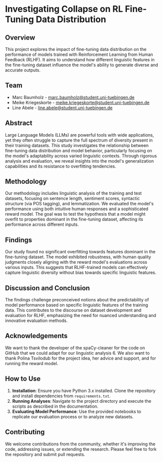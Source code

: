 # Investigating Collapse on RL Fine-Tuning Data Distribution

## Overview

This project explores the impact of fine-tuning data distribution on the performance of models trained with Reinforcement Learning from Human Feedback (RLHF). It aims to understand how different linguistic features in the fine-tuning dataset influence the model's ability to generate diverse and accurate outputs.

## Team

- Marc Baumholz - marc.baumholz@student.uni-tuebingen.de
- Meike Kriegeskorte - meike.kriegeskorte@student.uni-tuebingen.de
- Line Abele - line.abele@student.uni-tuebingen.de

## Abstract

Large Language Models (LLMs) are powerful tools with wide applications, yet they often struggle to capture the full spectrum of diversity present in their training datasets. This study investigates the relationship between fine-tuning data distribution and model behavior, particularly focusing on the model's adaptability across varied linguistic contexts. Through rigorous analysis and evaluation, we reveal insights into the model's generalization capabilities and its resistance to overfitting tendencies.

## Methodology

Our methodology includes linguistic analysis of the training and test datasets, focusing on sentence length, sentiment scores, syntactic structure (via POS tagging), and lemmatization. We evaluated the model's performance using both intuitive human responses and a sophisticated reward model. The goal was to test the hypothesis that a model might overfit to properties dominant in the fine-tuning dataset, affecting its performance across different inputs.

## Findings

Our study found no significant overfitting towards features dominant in the fine-tuning dataset. The model exhibited robustness, with human quality judgments closely aligning with the reward model's evaluations across various inputs. This suggests that RLHF-trained models can effectively capture linguistic diversity without bias towards specific linguistic features.

## Discussion and Conclusion

The findings challenge preconceived notions about the predictability of model performance based on specific linguistic features of the training data. This contributes to the discourse on dataset development and evaluation for RLHF, emphasizing the need for nuanced understanding and innovative evaluation methods.

## Acknowledgements

We want to thank the developer of the spaCy-cleaner for the code on GitHub that we could adapt for our linguistic analysis 6. We also want to thank Polina Tsvilodub for the project idea, her advice and support, and for running the reward model.

## How to Use

1. **Installation**: Ensure you have Python 3.x installed. Clone the repository and install dependencies from `requirements.txt`.
2. **Running Analyses**: Navigate to the project directory and execute the scripts as described in the documentation.
3. **Evaluating Model Performance**: Use the provided notebooks to replicate our evaluation process or to analyze new datasets.

## Contributing

We welcome contributions from the community, whether it's improving the code, addressing issues, or extending the research. Please feel free to fork the repository and submit pull requests.
